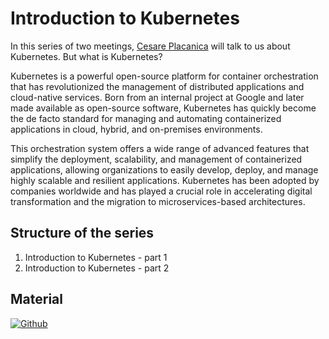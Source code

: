 # Introduction to Kubernetes

In this series of two meetings, [Cesare Placanica](https://www.linkedin.com/in/cesare-placanica/) will talk to us about Kubernetes. But what is Kubernetes?

Kubernetes is a powerful open-source platform for container orchestration that has revolutionized the management of distributed applications and cloud-native services. Born from an internal project at Google and later made available as open-source software, Kubernetes has quickly become the de facto standard for managing and automating containerized applications in cloud, hybrid, and on-premises environments.

This orchestration system offers a wide range of advanced features that simplify the deployment, scalability, and management of containerized applications, allowing organizations to easily develop, deploy, and manage highly scalable and resilient applications. Kubernetes has been adopted by companies worldwide and has played a crucial role in accelerating digital transformation and the migration to microservices-based architectures.

## Structure of the series

1. Introduction to Kubernetes - part 1
2. Introduction to Kubernetes - part 2

## Material

[![Github](https://img.shields.io/badge/GitHub-181717.svg?style=for-the-badge&logo=GitHub&logoColor=white)](https://github.com/keobox/biella-night/tree/main/demos/demos/containers)